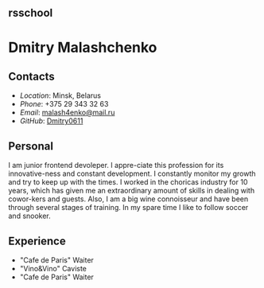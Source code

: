 ## rsschool
# Dmitry Malashchenko
## Contacts

* _Location_: Minsk, Belarus
* _Phone_: +375 29 343 32 63
* _Email_: malash4enko@mail.ru
* _GitHub_: [Dmitry0611](https://github.com/Dmitry0611)

## Personal
I am junior frontend devoleper. I appre-ciate this profession for its innovative-ness and constant development. I constantly monitor my growth and try to keep up with the times.  I worked in the choricas industry for 10 years, which has given me an extraordinary amount of skills in dealing with cowor-kers and guests. Also, I am a big wine connoisseur and have been through several stages of training. In my spare time I like to follow soccer and snooker.

## Experience

* "Cafe de Paris" Waiter
* "Vino&Vino" Caviste
* "Cafe de Paris" Waiter